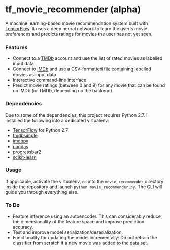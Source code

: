 # tf_movie_recommender (alpha)

A machine learning-based movie recommendation system built with [TensorFlow](https://www.tensorflow.org/).
It uses a deep neural network to learn the user's movie preferences and predicts ratings for movies the user has not yet seen.

### Features
- Connect to a [TMDb](https://www.themoviedb.org/) account and use the list of rated movies as labelled input data
- Connect to [IMDb](http://www.imdb.com/) and use a CSV-formatted file containing labelled movies as input data
- Interactive command-line interface
- Predict movie ratings (between 0 and 9) for any movie that can be found on IMDb (or TMDb, depending on the backend)

### Dependencies
Due to some of the dependencies, this project requires Python 2.7. I installed the following into a dedicated virtualenv:
- [TensorFlow](https://www.tensorflow.org/) for Python 2.7
- [tmdbsimple](https://pypi.python.org/pypi/tmdbsimple)
- [imdbpy](http://imdbpy.sourceforge.net/)
- [pandas](http://pandas.pydata.org/)
- [progressbar2](https://pypi.python.org/pypi/progressbar2)
- [scikit-learn](http://scikit-learn.org/stable/)

### Usage
If applicable, activate the virtualenv, `cd` into the `movie_recommender` directory inside the repository and
launch `python movie_recommender.py`. The CLI will guide you through everything else.

### To Do
- Feature inference using an autoencoder. This can considerably reduce the dimensionality of the feature space and
improve prediction accuracy.
- Test and improve model serialization/deserialization.
- Functionality for updating the model incrementally: Do not retrain the classifier from scratch if a new movie was
added to the data set.
